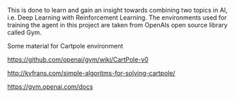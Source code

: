 This is done to learn and gain an insight towards combining two topics in AI, i.e. Deep Learning with Reinforcement Learning. The environments used for training the agent in this project are taken from OpenAIs open source library called Gym.

Some material for Cartpole environment

https://github.com/openai/gym/wiki/CartPole-v0

http://kvfrans.com/simple-algoritms-for-solving-cartpole/

https://gym.openai.com/docs
